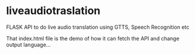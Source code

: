 # liveaudiotraslation
FLASK API to do live audio translation using GTTS, Speech Recognition etc

That index.html file is the demo of how it can fetch the API and change output language... 
